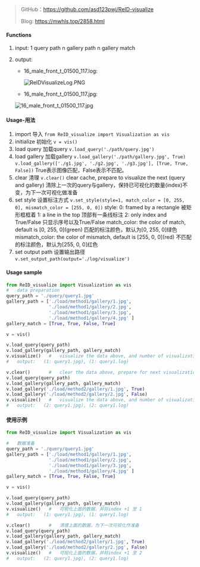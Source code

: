 > GitHub：https://github.com/asd123pwj/ReID-visualize
>  
> Blog: https://mwhls.top/2858.html

#### Functions

1. input:
   1 query path
   n gallery path
   n gallery match

2. output:

   - 16_male_front_t_01500_117.log:

     ![ReIDVisualizeLog.PNG](https://i.loli.net/2021/08/16/FzpgiCun2mvLTdW.png)

   - 16_male_front_t_01500_117.jpg:

   ![16_male_front_t_01500_117.jpg](https://i.loli.net/2021/08/16/RcNt3Ixw6nSF2My.jpg)

#### Usage-用法

1. import 导入
   `from ReID_visualize import Visualization as vis`
2. initialize 初始化
   `v = vis()`
3. load query 加载query
   `v.load_query('./path/query.jpg')`
4. load gallery 加载gallery
   `v.load_gallery('./path/gallery.jpg', True)`
   `v.load_gallery(['./g1.jpg', './g2.jpg', './g3.jpg'], [True, True, False])`
   True表示图像匹配，False表示不匹配。
5. clear 清理
   `v.clear()`
   clear cache, prepare to visualize the next (query and gallery)
   清除上一次的query与gallery，保持已可视化的数量(index)不变，为下一次可视化做准备
6. set style 设置标注方式
   `v.set_style(style=1, match_color = [0, 255, 0], mismatch_color = [255, 0, 0])`
   style:
   0: framed by a rectangle 
       被矩形框框着
   1: a line in the top
       顶部有一条线标注
   2: only index and True/False
       只显示序号以及True/False
   match_color: 
       the color of match, default is [0, 255, 0]\(green)
       匹配的标注颜色，默认为[0, 255, 0]绿色
   mismatch_color: 
       the color of mismatch, default is [255, 0, 0]\(red)
       不匹配的标注颜色，默认为[255, 0, 0]红色
7. set output path 设置输出路径   
   `v.set_output_path(output='./log/visualize')`

#### Usage sample

```python
from ReID_visualize import Visualization as vis
#	data preparation
query_path = './query/query1.jpg'
gallery_path = ['./load/method1/gallery/1.jpg',
				'./load/method1/gallery/2.jpg',
				'./load/method1/gallery/3.jpg',
				'./load/method1/gallery/4.jpg' ]
gallery_match = [True, True, False, True]

v = vis()

v.load_query(query_path)
v.load_gallery(gallery_path, gallery_match)
v.visualize()   #   visualize the data above, and number of visualization +1 to 1
#   output:   (1: query1.jpg), (1: query1.log)

v.clear()       #   clear the data above, prepare for next visualization.
v.load_query(query_path)
v.load_gallery(gallery_path, gallery_match)
v.load_gallery('./load/method2/gallery/1.jpg', True)
v.load_gallery('./load/method2/gallery/2.jpg', False)
v.visualize()   #   visualize the data above, and number of visualization +1 to 2
#   output:   (2: query1.jpg), (2: query1.log)
```

#### 使用示例

```python
from ReID_visualize import Visualization as vis

#	数据准备
query_path = './query/query1.jpg'
gallery_path = ['./load/method1/gallery/1.jpg',
				'./load/method1/gallery/2.jpg',
				'./load/method1/gallery/3.jpg',
				'./load/method1/gallery/4.jpg' ]
gallery_match = [True, True, False, True]

v = vis()

v.load_query(query_path)
v.load_gallery(gallery_path, gallery_match)
v.visualize()   #   可视化上面的数据，并将index +1 至 1
#   output:   (1: query1.jpg), (1: query1.log)

v.clear()       #   清理上面的数据，为下一次可视化作准备
v.load_query(query_path)
v.load_gallery(gallery_path, gallery_match)
v.load_gallery('./load/method2/gallery/1.jpg', True)
v.load_gallery('./load/method2/gallery/2.jpg', False)
v.visualize()   #   可视化上面的数据，并将index +1 至 2
#   output:   (2: query1.jpg), (2: query1.log)
```

